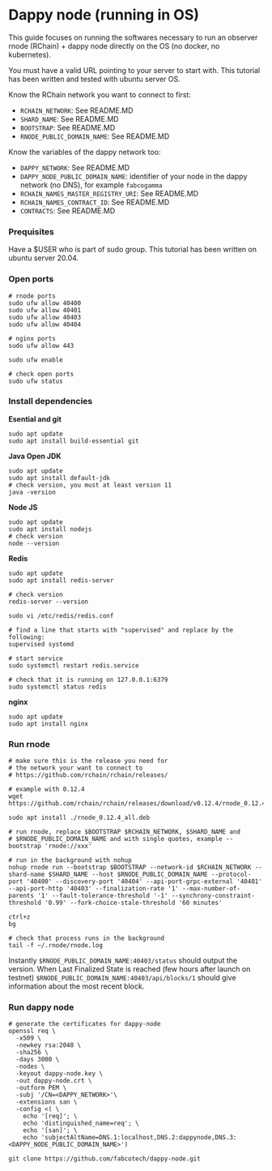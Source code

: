 # Dappy node (running in OS)

This guide focuses on running the softwares necessary to run an observer rnode (RChain) + dappy node directly on the OS (no docker, no kubernetes).

You must have a valid URL pointing to your server to start with. This tutorial has been written and tested with ubuntu server OS.

Know the RChain network you want to connect to first:
- `RCHAIN_NETWORK`: See README.MD
- `SHARD_NAME`: See README.MD
- `BOOTSTRAP`: See README.MD
- `RNODE_PUBLIC_DOMAIN_NAME`: See README.MD

Know the variables of the dappy network too:
- `DAPPY_NETWORK`: See README.MD
- `DAPPY_NODE_PUBLIC_DOMAIN_NAME`: identifier of your node in the dappy network (no DNS), for example `fabcogamma`
- `RCHAIN_NAMES_MASTER_REGISTRY_URI`: See README.MD
- `RCHAIN_NAMES_CONTRACT_ID`: See README.MD
- `CONTRACTS`: See README.MD

### Prequisites

Have a $USER who is part of sudo group. This tutorial has been written on ubuntu server 20.04.

### Open ports

```
# rnode ports
sudo ufw allow 40400
sudo ufw allow 40401
sudo ufw allow 40403
sudo ufw allow 40404

# nginx ports
sudo ufw allow 443

sudo ufw enable

# check open ports
sudo ufw status
```

### Install dependencies

**Esential and git**

```
sudo apt update
sudo apt install build-essential git
```

**Java Open JDK**

```
sudo apt update
sudo apt install default-jdk
# check version, you must at least version 11
java -version
```

**Node JS**

```
sudo apt update
sudo apt install nodejs
# check version
node --version
```

**Redis**

```
sudo apt update
sudo apt install redis-server

# check version
redis-server --version

sudo vi /etc/redis/redis.conf

# find a line that starts with "supervised" and replace by the following:
supervised systemd

# start service
sudo systemctl restart redis.service

# check that it is running on 127.0.0.1:6379
sudo systemctl status redis
```

**nginx**

```
sudo apt update
sudo apt install nginx
```

### Run rnode


```
# make sure this is the release you need for
# the network your want to connect to
# https://github.com/rchain/rchain/releases/

# example with 0.12.4
wget https://github.com/rchain/rchain/releases/download/v0.12.4/rnode_0.12.4_all.deb

sudo apt install ./rnode_0.12.4_all.deb

# run rnode, replace $BOOTSTRAP $RCHAIN_NETWORK, $SHARD_NAME and
# $RNODE_PUBLIC_DOMAIN_NAME and with single quotes, example --bootstrap 'rnode://xxx'

# run in the background with nohup
nohup rnode run --bootstrap $BOOTSTRAP --network-id $RCHAIN_NETWORK --shard-name $SHARD_NAME --host $RNODE_PUBLIC_DOMAIN_NAME --protocol-port '40400' --discovery-port '40404' --api-port-grpc-external '40401' --api-port-http '40403' --finalization-rate '1' --max-number-of-parents '1' --fault-tolerance-threshold '-1' --synchrony-constraint-threshold '0.99' --fork-choice-stale-threshold '60 minutes'

ctrl+z
bg

# check that process runs in the background
tail -f ~/.rnode/rnode.log
```

Instantly `$RNODE_PUBLIC_DOMAIN_NAME:40403/status` should output the version. When Last Finalized State is reached (few hours after launch on testnet) `$RNODE_PUBLIC_DOMAIN_NAME:40403/api/blocks/1` should give information about the most recent block.

### Run dappy node

```
# generate the certificates for dappy-node
openssl req \
  -x509 \
  -newkey rsa:2048 \
  -sha256 \
  -days 3000 \
  -nodes \
  -keyout dappy-node.key \
  -out dappy-node.crt \
  -outform PEM \
  -subj '/CN=<DAPPY_NETWORK>'\
  -extensions san \
  -config <( \
    echo '[req]'; \
    echo 'distinguished_name=req'; \
    echo '[san]'; \
    echo 'subjectAltName=DNS.1:localhost,DNS.2:dappynode,DNS.3:<DAPPY_NODE_PUBLIC_DOMAIN_NAME>')

git clone https://github.com/fabcotech/dappy-node.git
```

